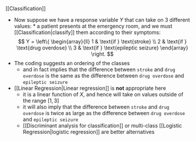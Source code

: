 [[Classification]]

- Now suppose we have a response variable $Y$ that can take on $3$ different values: \* a patient presents at the emergency room, and we must [[Classification|classify]] them according to their symptoms:  $$
  Y = \left\{ \begin{array}{ll}
  1 & \text{if } \text{stroke} \\
  2 & \text{if } \text{drug overdose} \\
  3 & \text{if } \text{epileptic seizure}
  \end{array} \right.
  $$
- The coding suggests an ordering of the classes
  - and in fact implies that the difference between `stroke` and `drug overdose` is the same as the difference between `drug overdose` and `epileptic seizure`
- [[Linear Regression|Linear regression]] is **not** appropriate here
  - it is a linear function  of $X$, and hence will take on values outside of the range $[1,3]$
  - it will also imply that the difference between `stroke` and `drug overdose` is twice as large as the difference between `drug overdose` and `epileptic seizure`
  - [[Discriminant analysis for classification]] or multi-class [[Logistic Regression|logistic regression]] are better alternatives